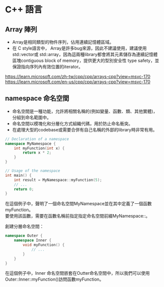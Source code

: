 # C++ 語言
## Array 陣列
- Array是相同類型的物件序列，佔用連續記憶體區域。
- 在 C style語言中， Array是許多bug來源，因此不建議使用，建議使用std::vector或 std::array，因為這兩種library都會將其元素儲存為連續記憶體區塊contiguous block of memory，提供更大的型別安全性 type safety，並保證指向序列內有效位置的iterator。    

https://learn.microsoft.com/zh-tw/cpp/cpp/arrays-cpp?view=msvc-170    
https://learn.microsoft.com/en-us/cpp/cpp/arrays-cpp?view=msvc-170


## namespace 命名空間

- 命名空間是一種功能，允許將相關名稱的(例如變量、函數、類、其他實體)，分組到命名範圍中。
- 命名空間以模塊化和分層化方式組織代碼，用於防止命名衝突。
- 在處理大型的codebase或需要合併有自己名稱的外部的library時非常有用。


```C++
// Declaration of a namespace
namespace MyNamespace {
    int myFunction(int x) {
        return x * 2;
    }
}

// Usage of the namespace
int main() {
    int result = MyNamespace::myFunction(5);
    // ...
    return 0;
}
```
在這個例子中，聲明了一個命名空間MyNamespace並在其中定義了一個函數myFunction。   
要使用該函數，需要在函數名稱前指定指定命名空間前綴MyNamespace::。   


創建分層命名空間：
```C++
namespace Outer {
    namespace Inner {
        void myFunction() {
            // ...
        }
    }
}
```
在這個例子中，Inner 命名空間嵌套在Outter命名空間中，所以我們可以使用 Outer::Inner::myFunction()訪問函數myFunction。
